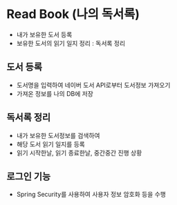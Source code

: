# Read Book (나의 독서록)
* 내가 보유한 도서 등록
* 보유한 도서의 읽기 일지 정리 : 독서록 정리

## 도서 등록
* 도서명을 입력하여 네이버 도서 API로부터 도서정보 가져오기
* 가져온 정보를 나의 DB에 저장

## 독서록 정리
* 내가 보유한 도서정보를 검색하여
* 해당 도서 읽기 일지를 등록
* 읽기 시작한날, 읽기 종료한날, 중간중간 진행 상황

## 로그인 기능
* Spring Security를 사용하여 사용자 정보 암호화 등을 수행